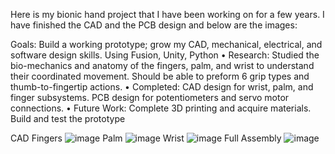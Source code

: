 Here is my bionic hand project that I have been working on for a few years. I have finished the CAD and the PCB design and below are the images: <p>
Goals: Build a working prototype; grow my CAD, mechanical, electrical,
and software design skills. Using Fusion, Unity, Python
• Research: Studied the bio-mechanics and anatomy of the fingers, palm,
and wrist to understand their coordinated movement. Should be able to
preform 6 grip types and thumb-to-fingertip actions.
• Completed: CAD design for wrist, palm, and finger subsystems. PCB
design for potentiometers and servo motor connections.
• Future Work: Complete 3D printing and acquire materials. Build and test
the prototype

CAD
Fingers
![image](https://github.com/user-attachments/assets/1d806dc0-c2ec-4842-92ea-32039a597c9e)
Palm 
![image](https://github.com/user-attachments/assets/2d17c922-b179-42b3-9479-ca324d7d75c3)
Wrist
![image](https://github.com/user-attachments/assets/a2c617e3-58c3-402c-b8ff-97639ade0fe6)
Full Assembly
![image](https://github.com/user-attachments/assets/0d5d9245-6e0e-44a0-8435-3d52d5c4be8c)



